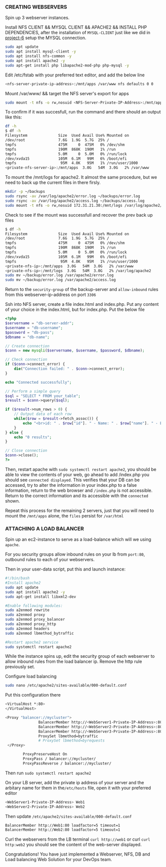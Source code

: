 ### CREATING WEBSERVERS

Spin up 3 webserver instances.

Install NFS CLIENT && MYSQL CLIENT && APACHE2 && INSTALL PHP DEPENDENCIES, after the installation of `MYSQL-CLIENT` just like we did in [project-6](https://github.com/oxblixxx/devops-project/tree/main/project%206) setup the MYSQL connection.

```sh
sudo apt update
sudo apt install mysql-client -y
sudo apt install nfs-common -y
sudo apt install apache2 -y
sudo apt-get install php libapache2-mod-php php-mysql -y

```

Edit /etc/fstab with your preferred text editor, and add the below line

```sh
<nfs-server-private-ip-address>:/mnt/apps /var/www nfs defaults 0 0
```


Mount /var/www/ && target the NFS server's export for apps

```sh
sudo mount -t nfs -o rw,nosuid <NFS-Server-Private-IP-Address>:/mnt/apps /var/www
```

To confirm if it was succesfull, run the command and there should an output like this:

```sh
df -h
$ df -h
Filesystem              Size  Used Avail Use% Mounted on
/dev/root               7.6G  1.9G  5.7G  25% /
tmpfs                   475M     0  475M   0% /dev/shm
tmpfs                   190M  868K  190M   1% /run
tmpfs                   5.0M     0  5.0M   0% /run/lock
/dev/xvda15             105M  6.1M   99M   6% /boot/efi
tmpfs                    95M  4.0K   95M   1% /run/user/1000
<private-nfs-server-ip>:/mnt/apps  3.0G   54M  3.0G   2% /var/www
```

To mount the /mnt/logs for apache2. It almost the same procedure, but we need to back up the current files in there firsly.

```sh
mkdir -p ~/backups
sudo rsync -av /var/log/apache2/error.log ~/backups/error.log
sudo rsync -av /var/log/apache2/access.log ~/backups/access.log
sudo mount -t nfs -o rw,nosuid 172.31.21.30:/mnt/logs /var/log/apache2/
```

Check to see if the mount was successfull and recover the prev back up files

```sh
$ df -h
Filesystem              Size  Used Avail Use% Mounted on
/dev/root               7.6G  1.9G  5.7G  25% /
tmpfs                   475M     0  475M   0% /dev/shm
tmpfs                   190M  868K  190M   1% /run
tmpfs                   5.0M     0  5.0M   0% /run/lock
/dev/xvda15             105M  6.1M   99M   6% /boot/efi
tmpfs                    95M  4.0K   95M   1% /run/user/1000
<private-nfs-ip>:/mnt/apps  3.0G   54M  3.0G   2% /var/www
<private-nfs-ip>:/mnt/logs  3.0G   54M  3.0G   2% /var/log/apache2
sudo mv ~/backup/error.log /var/apache2/error.log
sudo mv ~/backup/error.log /var/apache2/access.log
```

Return to the `security-group` of the backup-server and `allow-inbound` rules from this webserver-ip-address on port `3306`

Ssh into NFS server, create a file index.html and index.php. Put any content of your choice in the index.html, but for index.php. Put the below file

```php
<?php
$servername = "db-server-addr";
$username = "db-username";
$password = "db-pass";
$dbname = "db-name";

// Create connection
$conn = new mysqli($servername, $username, $password, $dbname);

// Check connection
if ($conn->connect_error) {
    die("Connection failed: " . $conn->connect_error);
}

echo "Connected successfully";

// Perform a simple query
$sql = "SELECT * FROM your_table";
$result = $conn->query($sql);

if ($result->num_rows > 0) {
    // Output data of each row
    while($row = $result->fetch_assoc()) {
        echo "<br>id: " . $row["id"]. " - Name: " . $row["name"]. " - Email: " . $row["email"];
    }
} else {
    echo "0 results";
}

// Close connection
$conn->close();
?>
```

Then, restart apache with `sudo systemctl restart apache2`, you should be able to view the contents of your web, go ahead to add <public-ip-add>/index.php you should see `connected displayed`. This verifies that your DB can be accessed, try to alter the information in your index.php to a false information, return to the web browser and `/index.php` is not accessible. Return to the correct information and its accessible with the  `connected` shown.

Repeat this process for the remaining 2 servers, just that you will need to mount the `/mnt/apps` alone, the `files` persist for `/var/html`




### ATTACHING A LOAD BALANCER
Spin up an ec2-instance to serve as a load-balance which will we using `apache`.

For you security groups allow inbound rules on your lb from `port:80`, outbound rules to each of your webservers.

Then in your user-data script, put this and launch instance:

```sh
#!/bin/bash
#Install apache2
sudo apt update
sudo apt install apache2 -y
sudo apt-get install libxml2-dev

#Enable following modules:
sudo a2enmod rewrite
sudo a2enmod proxy
sudo a2enmod proxy_balancer
sudo a2enmod proxy_http
sudo a2enmod headers
sudo a2enmod lbmethod_bytraffic

#Restart apache2 service
sudo systemctl restart apache2
```

While the instance spins up, edit the security group of each webserver to allow inbound rules from the load balancer ip. Remove the http rule previously set.

Configure load balancing

```sh
sudo nano /etc/apache2/sites-available/000-default.conf
```

Put this configuration there

```sh
<VirtualHost *:80>  
</VirtualHost>

<Proxy "balancer://mycluster">
               BalancerMember http://<WebServer1-Private-IP-Address>:80 loadfactor=5 timeout=1
               BalancerMember http://<WebServer2-Private-IP-Address>:80 loadfactor=5 timeout=1
               BalancerMember http://<WebServer3-Private-IP-Address>:80 loadfactor=5 timeout=1
               ProxySet lbmethod=bytraffic
               # ProxySet lbmethod=byrequests
 </Proxy>

        ProxyPreserveHost On
        ProxyPass / balancer://mycluster/
        ProxyPassReverse / balancer://mycluster/

```

Then run `sudo systemctl restart apache2`


On your LB server, add the private ip address of your server and the arbitary name for them in the`/etc/hosts` file, open it with your preferred editor

```sh
<WebServer1-Private-IP-Address> Web1
<WebServer2-Private-IP-Address> Web2
```

Then update `/etc/apache2/sites-available/000-default.conf`

```sh
BalancerMember http://Web1:80 loadfactor=5 timeout=1
BalancerMember http://Web2:80 loadfactor=5 timeout=1
```

Curl the webservers from the LB terminal `curl http://web1` or curl `curl http:web2` you should see the content of the web-server displayed. 


 
  
Congratulations!
You have just implemented a Webserver, NFS, DB and Load balancing Web Solution for your DevOps team.
  
